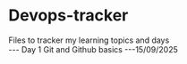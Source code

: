 # Devops-tracker
Files to tracker my learning topics and days<br>
--- Day 1 Git and Github basics ---15/09/2025

